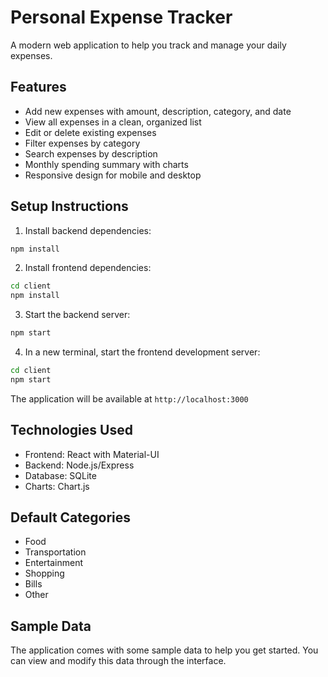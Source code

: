 # Personal Expense Tracker

A modern web application to help you track and manage your daily expenses.

## Features

- Add new expenses with amount, description, category, and date
- View all expenses in a clean, organized list
- Edit or delete existing expenses
- Filter expenses by category
- Search expenses by description
- Monthly spending summary with charts
- Responsive design for mobile and desktop

## Setup Instructions

1. Install backend dependencies:
```bash
npm install
```

2. Install frontend dependencies:
```bash
cd client
npm install
```

3. Start the backend server:
```bash
npm start
```

4. In a new terminal, start the frontend development server:
```bash
cd client
npm start
```

The application will be available at `http://localhost:3000`

## Technologies Used

- Frontend: React with Material-UI
- Backend: Node.js/Express
- Database: SQLite
- Charts: Chart.js

## Default Categories

- Food
- Transportation
- Entertainment
- Shopping
- Bills
- Other

## Sample Data

The application comes with some sample data to help you get started. You can view and modify this data through the interface.
